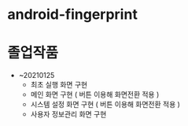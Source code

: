 # android-fingerprint
# 졸업작품
   
- ~20210125
    - 최초 실행 화면 구현
    - 메인 화면 구현 ( 버튼 이용해 화면전환 적용 )
    - 시스템 설정 화면 구현 ( 버튼 이용해 화면전환 적용 )
    - 사용자 정보관리 화면 구현
